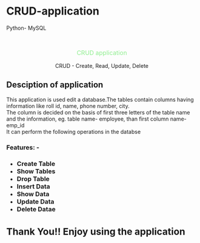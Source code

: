 # CRUD-application
Python- MySQL

<br>

<p align="center" style="font-size:16px; color:lightgreen;"> 
CRUD application </p>

<p align="center"> CRUD - Create, Read, Update, Delete  </p>
 
<h2>Desciption of application</h2>
 
This application is used edit a database.The tables contain columns having information like roll id, name, phone number, city.<br>
The column is decided on the basis of first three letters of the table name and the information, eg. table name- employee, than first column name- emp_id
<br>
It can perform the following operations in the databse
<br>

<h3>Features: - <h3>
 <ul>
  <li> Create Table </li>
          <li>   Show Tables</li>
       <li>      Drop Table</li>
        <li>     Insert Data</li>
        <li>     Show Data</li>
          <li>   Update Data</li>
         <li>    Delete Datae</li>
 </ul>
 <cemter><h2>Thank You!! Enjoy using the application</h2></center>
